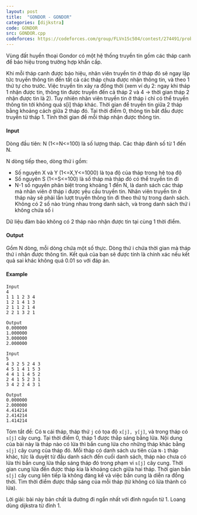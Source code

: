 ```yaml
---
layout: post
title:  "GONDOR - GONDOR"
categories: [dijkstra]
code: GONDOR
src: GONDOR.cpp
codeforces: https://codeforces.com/group/FLVn1Sc504/contest/274491/problem/W
---
```




  






Vùng đất huyền thoại Gondor có một hệ thống truyền tin gồm các tháp canh để báo hiệu trong trường hợp khẩn cấp.

Khi mỗi tháp canh được báo hiệu, nhân viên truyền tin ở tháp đó sẽ ngay lập tức truyền thông tin đến tất cả các tháp chưa được nhận thông tin, và theo 1 thứ tự cho trước. Việc truyền tin xảy ra đồng thời (xem ví dụ 2: ngay khi tháp 1 nhận được tin, thông tin được truyền đến cả tháp 2 và 4 -> thời gian tháp 2 nhận được tin là 2). Tuy nhiên nhân viên truyền tin ở tháp i chỉ có thể truyền thông tin tới không quá s\[i\] tháp khác. Thời gian để truyền tin giữa 2 tháp bằng khoảng cách giữa 2 tháp đó. Tại thời điểm 0, thông tin bắt đầu được truyền từ tháp 1. Tính thời gian để mỗi tháp nhận được thông tin.

#### Input

Dòng đầu tiên: N (1<=N<=100) là số lượng tháp. Các tháp đánh số từ 1 đến N.

N dòng tiếp theo, dòng thứ i gồm:

+ Số nguyên X và Y (1<=X,Y<=1000) là tọa độ của tháp trong hệ toạ độ
+ Số nguyên S (1<=S<=100) là số tháp mà tháp đó có thể truyền tin đi
+ N-1 số nguyên phân biệt trong khoảng 1 đến N, là danh sách các tháp mà nhân viên ở tháp i được yêu cầu truyền tin. Nhân viên truyền tin ở tháp này sẽ phải lần lượt truyền thông tin đi theo thứ tự trong danh sách. Không có 2 số nào trùng nhau trong danh sách, và trong danh sách thứ i không chứa số i

Dữ liệu đảm bảo không có 2 tháp nào nhận được tin tại cùng 1 thời điểm.

#### Output

Gồm N dòng, mỗi dòng chứa một số thực. Dòng thứ i chứa thời gian mà tháp thứ i nhận được thông tin. Kết quả của bạn sẽ được tính là chính xác nếu kết quả sai khác không quá 0.01 so với đáp án.

#### Example

```
Input
4
1 1 1 2 3 4
1 2 1 4 1 3
2 1 1 2 1 4
2 2 1 3 2 1

Output
0.000000
1.000000
3.000000
2.000000
```

```
Input
5
4 3 2 5 2 4 3
4 5 1 4 1 5 3
4 4 1 1 4 5 2
2 4 1 5 2 3 1
3 4 2 2 4 3 1

Output
0.000000
2.000000
4.414214
2.414214
1.414214
```

<!--more-->



Tóm tắt đề: Có `N` cái tháp, tháp thứ `j` có tọa độ `x[j], y[j]`, và trong tháp có `s[j]` cây cung. Tại thời điểm 0, tháp 1 được thắp sáng bằng lửa. Nội dung của bài này là tháp nào có lửa thì bắn cung lửa cho những tháp khác bằng `s[j]` cây cung của tháp đó. Mỗi tháp có danh sách ưu tiên của `N-1` tháp khác, tức là duyệt từ đầu danh sách đến cuối danh sách, tháp nào chưa có lửa thì bắn cung lửa thắp sáng tháp đó trong phạm vi `s[j]` cây cung. Thời gian cung lửa đến được tháp kia là khoảng cách giữa hai tháp. Thời gian bắn `s[j]` cây cung liên tiếp là không đáng kể và việc bắn cung là diễn ra đồng thời. Tìm thời điểm được thắp sáng của mỗi tháp (từ không có lửa thành có lửa).


Lời giải: bài này bản chất là đường đi ngắn nhất với đỉnh nguồn từ 1. Loang dùng dijkstra từ đỉnh 1.
